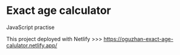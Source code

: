 # Exact age calculator

JavaScript practise

This project deployed with Netlify >>> https://oguzhan-exact-age-calulator.netlify.app/
